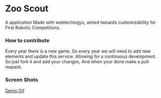 # Zoo Scout
A application Made with webtechlogys, aimed twoards customizability for First Robotic Competitions.


### How to contribute
Every year there is a new game. So every year we will need to add new elements and update this service.
Allowing for a continuous development. So just fork it and add your changes, And when your done make a
pull request.

### Screen Shots
[Demo Gif](Screenshots/Promo.gif)
